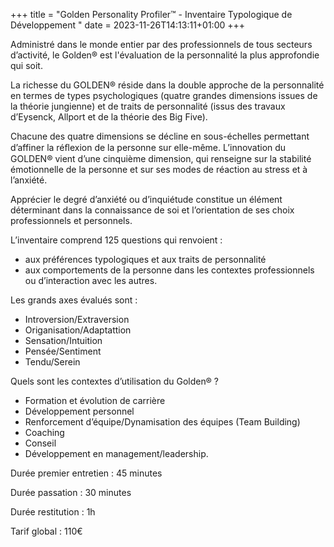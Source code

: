 +++
title = "Golden Personality Profiler™ - Inventaire Typologique de Développement "
date = 2023-11-26T14:13:11+01:00
+++

Administré dans le monde entier par des professionnels de tous secteurs d’activité, le Golden® est l'évaluation de la personnalité la plus approfondie qui soit. 

La richesse du GOLDEN® réside dans la double approche de la personnalité en termes de types psychologiques (quatre grandes dimensions issues de la théorie jungienne) et de traits de personnalité (issus des travaux d’Eysenck, Allport et de la théorie des Big Five).

Chacune des quatre dimensions se décline en sous-échelles permettant d’affiner la réﬂexion de la personne sur elle-même.
L’innovation du GOLDEN® vient d’une cinquième dimension, qui renseigne sur la stabilité émotionnelle de la personne et sur ses modes de réaction au stress et à l’anxiété.

Apprécier le degré d’anxiété ou d’inquiétude constitue un élément déterminant dans la connaissance de soi et l’orientation de ses choix professionnels et personnels.

L’inventaire comprend 125 questions qui renvoient :

- aux préférences typologiques et aux traits de personnalité
- aux comportements de la personne dans les contextes professionnels ou d’interaction avec les autres.

Les grands axes évalués sont : 

- Introversion/Extraversion
- Origanisation/Adaptattion
- Sensation/Intuition
- Pensée/Sentiment
- Tendu/Serein

Quels sont les contextes d’utilisation du
Golden® ?
- Formation et évolution de carrière
- Développement personnel
- Renforcement d’équipe/Dynamisation des équipes (Team Building)
- Coaching
- Conseil
- Développement en management/leadership.


Durée premier entretien : 45 minutes

Durée passation : 30 minutes

Durée restitution : 1h

Tarif global : 110€